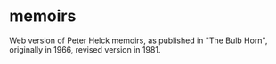 # memoirs
Web version of Peter Helck memoirs, as published in "The Bulb Horn", originally in 1966, revised version in 1981.
